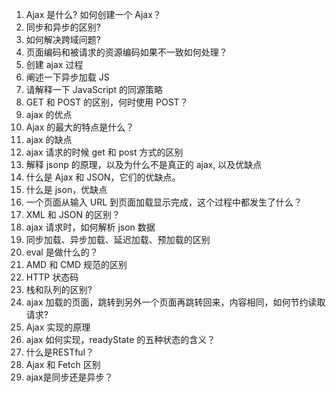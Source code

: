 
1. Ajax 是什么? 如何创建一个 Ajax？
2. 同步和异步的区别?
3. 如何解决跨域问题?
4. 页面编码和被请求的资源编码如果不一致如何处理？
5. 创建 ajax 过程
6. 阐述一下异步加载 JS
7. 请解释一下 JavaScript 的同源策略
8. GET 和 POST 的区别，何时使用 POST？
9. ajax 的优点
10. Ajax 的最大的特点是什么？
11. ajax 的缺点
12. ajax 请求的时候 get 和 post 方式的区别
13. 解释 jsonp 的原理，以及为什么不是真正的 ajax, 以及优缺点
14. 什么是 Ajax 和 JSON，它们的优缺点。
15. 什么是 json，优缺点
16. 一个页面从输入 URL 到页面加载显示完成，这个过程中都发生了什么？
17. XML 和 JSON 的区别？
18. ajax 请求时，如何解析 json 数据
19. 同步加载、异步加载、延迟加载、预加载的区别
20. eval 是做什么的？
21. AMD 和 CMD 规范的区别
22. HTTP 状态码
23. 栈和队列的区别?
24. ajax 加载的页面，跳转到另外一个页面再跳转回来，内容相同，如何节约读取请求?
25. Ajax 实现的原理
26. ajax 如何实现，readyState 的五种状态的含义？
27. 什么是RESTful？
28. Ajax 和 Fetch 区别
29. ajax是同步还是异步？
